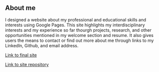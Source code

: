 ## About me

I designed a website about my professional and educational skills and interests using Google Pages. This site highlights my interdisciplinary interests and my experience so far thourgh projects, research, and other opportunities mentioned in my welcome section and resume. It also gives users the means to contact or find out more about me through links to my Linkedln, Github, and email address.

[Link to final site](https://hewittk.github.io/)

[Link to site repository](https://github.com/hewittk/hewittk.github.io)
